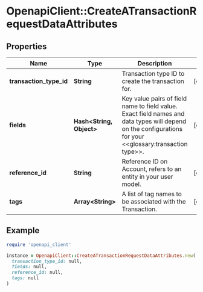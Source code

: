 # OpenapiClient::CreateATransactionRequestDataAttributes

## Properties

| Name | Type | Description | Notes |
| ---- | ---- | ----------- | ----- |
| **transaction_type_id** | **String** | Transaction type ID to create the transaction for. | [optional] |
| **fields** | **Hash&lt;String, Object&gt;** | Key value pairs of field name to field value. Exact field names and data types will depend on the configurations for your &lt;&lt;glossary:transaction type&gt;&gt;. | [optional] |
| **reference_id** | **String** | Reference ID on Account, refers to an entity in your user model. | [optional] |
| **tags** | **Array&lt;String&gt;** | A list of tag names to be associated with the Transaction. | [optional] |

## Example

```ruby
require 'openapi_client'

instance = OpenapiClient::CreateATransactionRequestDataAttributes.new(
  transaction_type_id: null,
  fields: null,
  reference_id: null,
  tags: null
)
```

